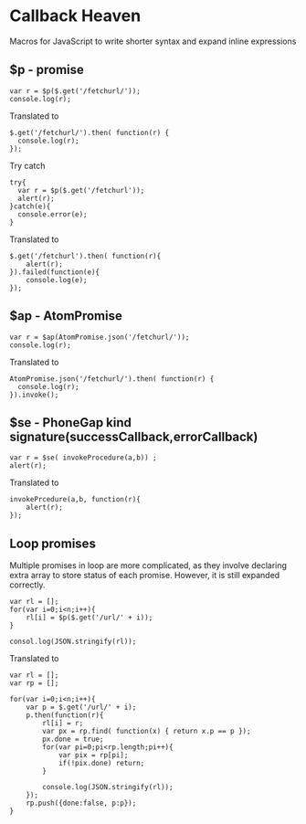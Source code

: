 # Callback Heaven
Macros for JavaScript to write shorter syntax and expand inline expressions

$p - promise
------------

    var r = $p($.get('/fetchurl/'));
    console.log(r);
  
Translated to

    $.get('/fetchurl/').then( function(r) {
      console.log(r);
    });
  
Try catch

    try{
      var r = $p($.get('/fetchurl'));
      alert(r);
    }catch(e){
      console.error(e);
    }

Translated to
    
    $.get('/fetchurl').then( function(r){
        alert(r);
    }).failed(function(e){
        console.log(e);
    });
    

$ap - AtomPromise
-----------------

    var r = $ap(AtomPromise.json('/fetchurl/'));
    console.log(r);
  
Translated to

    AtomPromise.json('/fetchurl/').then( function(r) {
      console.log(r);
    }).invoke();
  

$se - PhoneGap kind signature(successCallback,errorCallback) 
------------------------------------------------------------

    var r = $se( invokeProcedure(a,b)) ;
    alert(r);
    
Translated to

    invokePrcedure(a,b, function(r){
        alert(r);
    });

Loop promises
-------------

Multiple promises in loop are more complicated, as they involve declaring extra array to store status of each promise. However, it is still expanded correctly.

    var rl = [];
    for(var i=0;i<n;i++){
        rl[i] = $p($.get('/url/' + i));
    }
    
    consol.log(JSON.stringify(rl));
    
Translated to 
    
    var rl = [];
    var rp = [];
    
    for(var i=0;i<n;i++){
        var p = $.get('/url/' + i);
        p.then(function(r){
            rl[i] = r;
            var px = rp.find( function(x) { return x.p == p });
            px.done = true;
            for(var pi=0;pi<rp.length;pi++){
                var pix = rp[pi];
                if(!pix.done) return;
            }
            
            console.log(JSON.stringify(rl));
        });
        rp.push({done:false, p:p});
    }
